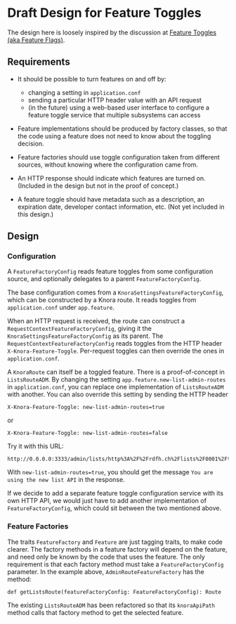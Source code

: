 # Draft Design for Feature Toggles

The design here is loosely inspired by the discussion at
[Feature Toggles (aka Feature Flags)](https://martinfowler.com/articles/feature-toggles.html).

## Requirements

- It should be possible to turn features on and off by:

  - changing a setting in `application.conf`
  - sending a particular HTTP header value with an API request
  - (in the future) using a web-based user interface to configure a
    feature toggle service that multiple subsystems can access
    
- Feature implementations should be produced by factory classes,
  so that the code using a feature does not need to know
  about the toggling decision.
  
- Feature factories should use toggle configuration taken
  from different sources, without knowing where the configuration
  came from.
  
- An HTTP response should indicate which features are turned
  on. (Included in the design but not in the proof of concept.)

- A feature toggle should have metadata such as a description,
  an expiration date, developer contact information, etc.
  (Not yet included in this design.)
  
## Design

### Configuration

A `FeatureFactoryConfig` reads feature toggles from some
configuration source, and optionally delegates to a parent
`FeatureFactoryConfig`.

The base configuration comes from a `KnoraSettingsFeatureFactoryConfig`,
which can be constructed by a Knora route. It reads
toggles from `application.conf` under `app.feature`. 

When an HTTP request is received, the route can construct
a `RequestContextFeatureFactoryConfig`, giving it the
`KnoraSettingsFeatureFactoryConfig` as its parent. The
`RequestContextFeatureFactoryConfig` reads toggles from
the HTTP header `X-Knora-Feature-Toggle`. Per-request
toggles can then override the ones in `application.conf`.

A `KnoraRoute` can itself be a toggled feature. There is a
proof-of-concept in `ListsRouteADM`. By changing the
setting `app.feature.new-list-admin-routes` in `application.conf`,
you can replace one implementation of `ListsRouteADM`
with another. You can also override this setting by sending
the HTTP header

```
X-Knora-Feature-Toggle: new-list-admin-routes=true
```

or

```
X-Knora-Feature-Toggle: new-list-admin-routes=false
```

Try it with this URL:

```
http://0.0.0.0:3333/admin/lists/http%3A%2F%2Frdfh.ch%2Flists%2F0001%2FtreeList
```

With `new-list-admin-routes=true`, you should get the message
`You are using the new list API` in the response.

If we decide to add a separate feature toggle configuration
service with its own HTTP API, we would just have to add another
implementation of `FeatureFactoryConfig`, which could sit between
the two mentioned above.

### Feature Factories

The traits `FeatureFactory` and `Feature` are just tagging traits,
to make code clearer. The factory methods in a feature
factory will depend on the feature, and need only be known by
the code that uses the feature. The only requirement is that
each factory method must take a `FeatureFactoryConfig` parameter.
In the example above, `AdminRouteFeatureFactory` has the method:

```
def getListsRoute(featureFactoryConfig: FeatureFactoryConfig): Route
```

The existing `ListsRouteADM` has been refactored so that its
`knoraApiPath` method calls that factory method to get the selected
feature.
